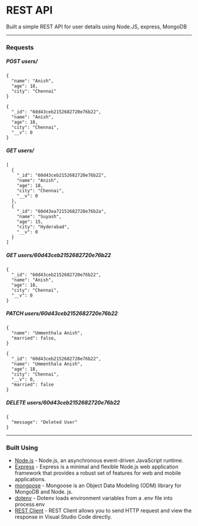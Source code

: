 # REST API

Built a simple REST API for user details using Node.JS, express, MongoDB

----

### Requests

##### POST users/
```
{
  "name": "Anish",
  "age": 18,
  "city": "Chennai"
}
```
```
{
  "_id": "60d43ceb2152682720e76b22",
  "name": "Anish",
  "age": 18,
  "city": "Chennai",
  "__v": 0
}
```

##### GET users/
```
[
  {
    "_id": "60d43ceb2152682720e76b22",
    "name": "Anish",
    "age": 18,
    "city": "Chennai",
    "__v": 0
  },
  {
    "_id": "60d43ea72152682720e76b2a",
    "name": "Suyash",
    "age": 15,
    "city": "Hyderabad",
    "__v": 0
  }
]
```

##### GET users/60d43ceb2152682720e76b22
```
{
  "_id": "60d43ceb2152682720e76b22",
  "name": "Anish",
  "age": 18,
  "city": "Chennai",
  "__v": 0
}
```

##### PATCH users/60d43ceb2152682720e76b22
```
{
  "name": "Ummenthala Anish",
  "married": false,
}
```
```
{
  "_id": "60d43ceb2152682720e76b22",
  "name": "Ummenthala Anish",
  "age": 18,
  "city": "Chennai",
  "__v": 0,
  "married": false
}
```

##### DELETE users/60d43ceb2152682720e76b22
```
{
  "message": "Deleted User"
}
```
----

### Built Using

- [Node.js](https://nodejs.org/en/about/) - Node.js, an asynchronous event-driven JavaScript runtime.
- [Express](https://expressjs.com/) - Express is a minimal and flexible Node.js web application framework that provides a robust set of features for web and mobile applications. 
- [mongoose](https://mongoosejs.com/) - Mongoose is an Object Data Modeling (ODM) library for MongoDB and Node. js.
- [dotenv](https://www.npmjs.com/package/dotenv) - Dotenv loads environment variables from a .env file into process.env
- [REST Client](https://marketplace.visualstudio.com/items?itemName=humao.rest-client) - REST Client allows you to send HTTP request and view the response in Visual Studio Code directly.
